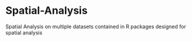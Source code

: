 # Spatial-Analysis
Spatial Analysis on multiple datasets contained in R packages designed for spatial analysis
